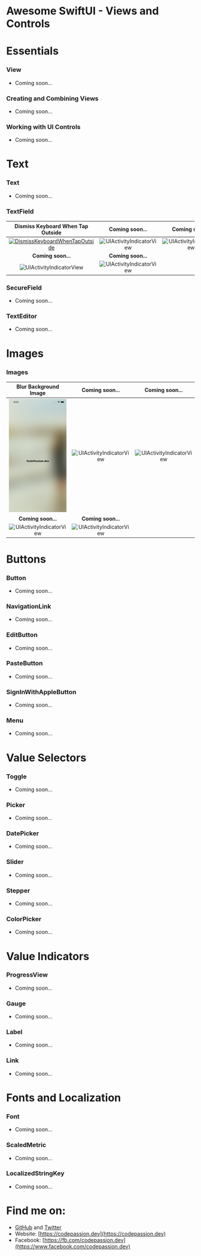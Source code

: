 # Awesome SwiftUI - Views and Controls

# Essentials

### View

- Coming soon...

### Creating and Combining Views

- Coming soon...

### Working with UI Controls

- Coming soon...

# Text

### Text

- Coming soon...

### TextField

**Dismiss Keyboard When Tap Outside** | **Coming soon...**     | **Coming soon...**
:--:|:--:|:--:|
[![DismissKeyboardWhenTapOutside](preview/DismissKeyboardWhenTapOutside.gif)](https://github.com/CodePassion-dev/awesome-swiftui/blob/master/user-interface/views-and-controls/text/DismissKeyboardWhenTapOutside.swift) | ![UIActivityIndicatorView](preview/UIActivityIndicatorView.gif) | ![UIActivityIndicatorView](preview/UIActivityIndicatorView.gif)
**Coming soon...** | **Coming soon...**
![UIActivityIndicatorView](preview/UIActivityIndicatorView.gif) | ![UIActivityIndicatorView](preview/UIActivityIndicatorView.gif) |

### SecureField

- Coming soon...

### TextEditor

- Coming soon...

# Images

### Images

**Blur Background Image** | **Coming soon...**     | **Coming soon...**
:--:|:--:|:--:|
[![BlurBackgroundImage](preview/BlurBackgroundImage.png)](https://github.com/CodePassion-dev/awesome-swiftui/blob/master/user-interface/views-and-controls/images/BlurBackgroundImage.swift) | ![UIActivityIndicatorView](preview/UIActivityIndicatorView.gif) | ![UIActivityIndicatorView](preview/UIActivityIndicatorView.gif)
**Coming soon...** | **Coming soon...**
![UIActivityIndicatorView](preview/UIActivityIndicatorView.gif) | ![UIActivityIndicatorView](preview/UIActivityIndicatorView.gif) |

# Buttons

### Button

- Coming soon...

### NavigationLink

- Coming soon...

### EditButton

- Coming soon...

### PasteButton

- Coming soon...

### SignInWithAppleButton

- Coming soon...

### Menu

- Coming soon...

# Value Selectors

### Toggle

- Coming soon...

### Picker

- Coming soon...

### DatePicker

- Coming soon...

### Slider

- Coming soon...

### Stepper

- Coming soon...

### ColorPicker

- Coming soon...

# Value Indicators

### ProgressView

- Coming soon...

### Gauge

- Coming soon...

### Label

- Coming soon...

### Link

- Coming soon...


# Fonts and Localization

### Font

- Coming soon...

### ScaledMetric

- Coming soon...

### LocalizedStringKey

- Coming soon...

# Find me on:

- [GitHub](https://github.com/duonghominhhuy) and [Twitter](https://twitter.com/duonghominhhuy)
- Website: [https://codepassion.dev](https://codepassion.dev)
- Facebook: [https://fb.com/codepassion.dev](https://www.facebook.com/codepassion.dev)


